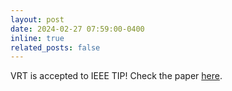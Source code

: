 ```yaml
---
layout: post
date: 2024-02-27 07:59:00-0400
inline: true
related_posts: false
---
```



VRT is accepted to IEEE TIP! Check the paper [here](https://ieeexplore.ieee.org/document/10462902).

